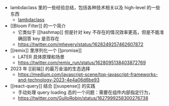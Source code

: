 - lambdaclass 里的一些经验总结，包括各种技术相关以及 high-level 的一些东西
	- [lambdaclass](https://github.com/lambdaclass/lambdaclass_hacking_learning_path)
- [[Bloom Filter]] 的一个简介
	- 它类似于 [[hashmap]] 但是针对 key 不存在的情况效率更高，但是不能准确回答 key 是否存在
	- https://twitter.com/mhevery/status/1628249257462607872
- [[remix]] 里序列化一个 [[promise]]
	- LATER 具体原理和场景
	- https://twitter.com/remix_run/status/1628095138403872769
- 2023 年 [[前端]] 的最万金油的生态选择
	- https://medium.com/javascript-scene/top-javascript-frameworks-and-technology-2023-4e4a06d6be93
- [[react-query]] 结合 [[suspense]] 的实践
	- 手动处理 query loading 态的一个问题：需要在组件内部指定行为，
	- https://twitter.com/GulloRobin/status/1627999258300276738